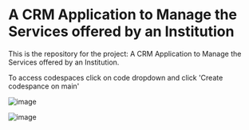 # A CRM Application to Manage the Services offered by an Institution

This is the repository for the project: A CRM Application to Manage the Services offered by an Institution.




 To access codespaces click on code dropdown and click 'Create codespance on main' 




 ![image](https://skillwallet.s3.ap-south-1.amazonaws.com/skiwallet_assets/Code+dropdown+button.png) 



 ![image](https://skillwallet.s3.ap-south-1.amazonaws.com/skiwallet_assets/Codespace+button.png)